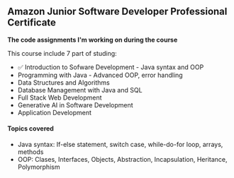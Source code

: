 <h2> Amazon Junior Software Developer Professional Certificate </h2>

<p><b> The code assignments I'm working on during the course </b></p>

<p> This course include 7 part of studing: </p>

<ul> 
  <li> ✅ Introduction to Sofware Development - Java syntax and OOP </li>
  <li> Programming with Java - Advanced OOP, error handling </li>
  <li> Data Structures and Algorithms </li>
  <li> Database Management with Java and SQL </li>
  <li> Full Stack Web Development </li>
  <li> Generative AI in Software Development </li>
  <li> Application Development </li>

</ul>

<h4> Topics covered </h4>
<ul>
  <li> Java syntax: If-else statement, switch case, while-do-for loop, arrays, methods </li>
  <li> OOP: Clases, Interfaces, Objects, Abstraction, Incapsulation, Heritance, Polymorphism </li>

</ul>


